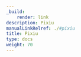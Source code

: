 ```yaml
---
_build:
    render: link
description: Pixiu
manualLinkRelref: ./#pixiu
title: Pixiu
type: docs
weight: 70
---
```

